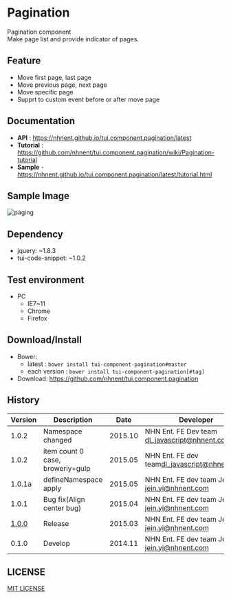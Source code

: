 Pagination
===============
Pagination component<br>
Make page list and provide indicator of pages.

## Feature
* Move first page, last page
* Move previous page, next page 
* Move specific page
* Supprt to custom event before or after move page

## Documentation
* **API** : https://nhnent.github.io/tui.component.pagination/latest
* **Tutorial** : https://github.com/nhnent/tui.component.pagination/wiki/Pagination-tutorial
* **Sample** - https://nhnent.github.io/tui.component.pagination/latest/tutorial.html


## Sample Image
![paging](https://cloud.githubusercontent.com/assets/11814228/8349426/9449564a-1b57-11e5-96fa-0a067b8e718c.png)

## Dependency
* jquery: ~1.8.3
* tui-code-snippet: ~1.0.2

## Test environment
* PC
	* IE7~11
	* Chrome
	* Firefox


## Download/Install
* Bower:
   * latest : `bower install tui-component-pagination#master`
   * each version : `bower install tui-component-pagination[#tag]`
* Download: https://github.com/nhnent/tui.component.pagination

## History
| Version | Description | Date | Developer |
| ---- | ---- | ---- | ---- |
| 1.0.2 | Namespace changed | 2015.10 | NHN Ent. FE Dev team <dl_javascript@nhnent.com> | 
| 1.0.2 | item count 0 case, broweriy+gulp | 2015.05 | NHN Ent. FE dev team<dl_javascript@nhnent.com> |
| 1.0.1a | defineNamespace apply | 2015.05 | NHN Ent. FE dev team Jein Yi <jein.yi@nhnent.com> |
| 1.0.1 | Bug fix(Align center bug) | 2015.04 | NHN Ent. FE dev team Jein Yi <jein.yi@nhnent.com> |
| <a href="https://nhnent.github.io:tui.component.pagination/1.0.0">1.0.0</a> | Release | 2015.03 | NHN Ent. FE dev team Jein Yi <jein.yi@nhnent.com> |
| 0.1.0 | Develop | 2014.11 | NHN Ent. FE dev team Jein Yi <jein.yi@nhnent.com> |


## LICENSE
[MIT LICENSE](LICENSE)
